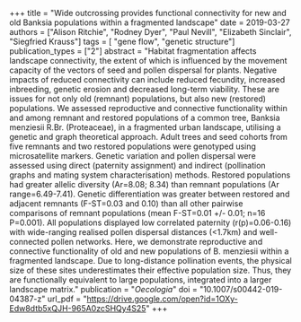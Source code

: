 +++
title = "Wide outcrossing provides functional connectivity for new and old Banksia populations within a fragmented landscape"
date =  2019-03-27
authors =  ["Alison Ritchie", "Rodney Dyer",  "Paul Nevill",  "Elizabeth Sinclair", "Siegfried Krauss"]
tags = [ "gene flow", "genetic structure"]
publication_types = ["2"]
abstract = "Habitat fragmentation affects landscape connectivity, the extent of which is influenced by the movement capacity of the vectors of seed and pollen dispersal for plants. Negative impacts of reduced connectivity can include reduced fecundity, increased inbreeding, genetic erosion and decreased long-term viability. These are issues for not only old (remnant) populations, but also new (restored) populations. We assessed reproductive and connective functionality within and among remnant and restored populations of a common tree, Banksia menziesii R.Br. (Proteaceae), in a fragmented urban landscape, utilising a genetic and graph theoretical approach. Adult trees and seed cohorts from five remnants and two restored populations were genotyped using microsatellite markers. Genetic variation and pollen dispersal were assessed using direct (paternity assignment) and indirect (pollination graphs and mating system characterisation) methods. Restored populations had greater allelic diversity (Ar=8.08; 8.34) than remnant populations (Ar range=6.49-7.41). Genetic differentiation was greater between restored and adjacent remnants (F-ST=0.03 and 0.10) than all other pairwise comparisons of remnant populations (mean F-ST=0.01 +/- 0.01; n=16 P=0.001). All populations displayed low correlated paternity (r(p)=0.06-0.16) with wide-ranging realised pollen dispersal distances (<1.7km) and well-connected pollen networks. Here, we demonstrate reproductive and connective functionality of old and new populations of B. menziesii within a fragmented landscape. Due to long-distance pollination events, the physical size of these sites underestimates their effective population size. Thus, they are functionally equivalent to large populations, integrated into a larger landscape matrix."
publication = "*Oecologia*"
doi = "10.1007/s00442-019-04387-z"
url_pdf = "https://drive.google.com/open?id=1OXy-Edw8dtb5xQJH-965A0zcSHQy4S25"
+++
